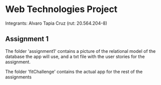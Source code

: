 # Web Technologies Project

Integrants: Alvaro Tapia Cruz (rut: 20.564.204-8)

## Assignment 1

The folder 'assignment1' contains a picture of the relational model of the database the app will use, and a txt file with the user stories for the assignment.

The folder 'fitChallenge' contains the actual app for the rest of the assignments 